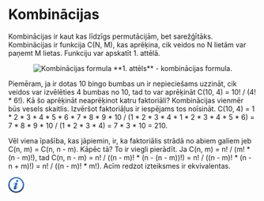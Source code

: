 # Kombinācijas

Kombinācijas ir kaut kas līdzīgs permutācijām, bet sarežģītāks. Kombinācijas ir funkcija C(N, M), kas aprēķina, cik veidos no N lietām var paņemt M lietas. Funkciju var apskatīt 1. attēlā.

<center>
<img alt="Kombinācijas formula" src="/media/theory/combinations.gif" />
**1. attēls** - kombinācijas formula.
</center>

Piemēram, ja ir dotas 10 bingo bumbas un ir nepieciešams uzzināt, cik veidos var izvēlēties 4 bumbas no 10, tad to var aprēķināt C(10, 4) = 10! / (4! * 6!). Kā šo aprēķināt neaprēķinot katru faktoriāli? Kombinācijas vienmēr būs vesels skaitlis. Izvēršot faktoriāļus ir iespējams tos noīsināt. C(10, 4) = 1 * 2 * 3 * 4 * 5 * 6 * 7 * 8 * 9 * 10 / (1 * 2 * 3 * 4 * 1 * 2 * 3 * 4 * 5 * 6) = 7 * 8 * 9 * 10 / (1 * 2 * 3 * 4) = 7 * 3 * 10 = 210.

Vēl viena īpašība, kas jāpiemin, ir, ka faktoriālis strādā no abiem galiem jeb C(n, m) = C(n, n - m). Kāpēc tā? To ir viegli pierādīt. Ja C(n, m) = n! / (m! * (n - m)!), tad C(n, n - m) = n! / ((n - m)! * (n - (n - m))!) = n! / ((n - m)! * (n - n + m)!) = n! / ((n - m)! * m!). Acīm redzot izteiksmes ir ekvivalentas.

<a href="http://en.wikipedia.org/wiki/Combination" target="_blank">![Vairāk informācija](/media/theory/information.png)</a>
